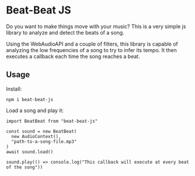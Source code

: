 # Beat-Beat JS

Do you want to make things move with your music? This is a very simple js library to analyze and detect the beats of a song.

Using the WebAudioAPI and a couple of filters, this library is capable of analyzing the low frequencies of a song to try to infer its tempo. It then executes a callback each time the song reaches a beat.

## Usage

Install:

```
npm i beat-beat-js
```

Load a song and play it:

```
import BeatBeat from "beat-beat-js"

const sound = new BeatBeat(
  new AudioContext(),
  "path-to-a-song-file.mp3"
)
await sound.load()

sound.play(() => console.log("This callback will execute at every beat of the song"))

```
